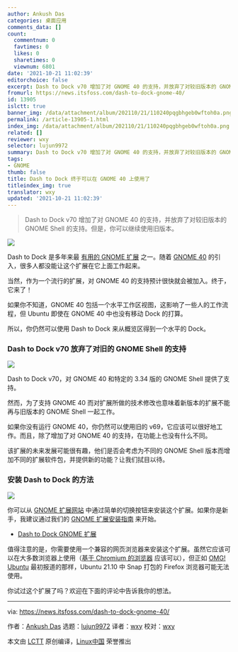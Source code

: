 ```yaml
---
author: Ankush Das
categories: 桌面应用
comments_data: []
count:
  commentnum: 0
  favtimes: 0
  likes: 0
  sharetimes: 0
  viewnum: 6801
date: '2021-10-21 11:02:39'
editorchoice: false
excerpt: Dash to Dock v70 增加了对 GNOME 40 的支持，并放弃了对较旧版本的 GNOME Shell 的支持。但是，你可以继续使用旧版本。
fromurl: https://news.itsfoss.com/dash-to-dock-gnome-40/
id: 13905
islctt: true
banner_img: /data/attachment/album/202110/21/110240pqgbhgeb0wftoh0a.png
permalink: /article-13905-1.html
index_img: /data/attachment/album/202110/21/110240pqgbhgeb0wftoh0a.png.thumb.jpg
related: []
reviewer: wxy
selector: lujun9972
summary: Dash to Dock v70 增加了对 GNOME 40 的支持，并放弃了对较旧版本的 GNOME Shell 的支持。但是，你可以继续使用旧版本。
tags:
- GNOME
thumb: false
title: Dash to Dock 终于可以在 GNOME 40 上使用了
titleindex_img: true
translator: wxy
updated: '2021-10-21 11:02:39'
---
```



> 
> Dash to Dock v70 增加了对 GNOME 40 的支持，并放弃了对较旧版本的 GNOME Shell 的支持。但是，你可以继续使用旧版本。
> 
> 
> 


![](/data/attachment/album/202110/21/110240pqgbhgeb0wftoh0a.png)


Dash to Dock 是多年来最 [有用的 GNOME 扩展](https://itsfoss.com/best-gnome-extensions/) 之一。随着 [GNOME 40](https://news.itsfoss.com/gnome-40-release/) 的引入，很多人都没能让这个扩展在它上面工作起来。


当然，作为一个流行的扩展，对 GNOME 40 的支持预计很快就会被加入。终于，它来了！


如果你不知道，GNOME 40 包括一个水平工作区视图，这影响了一些人的工作流程，但 Ubuntu 即使在 GNOME 40 中也没有移动 Dock 的打算。


所以，你仍然可以使用 Dash to Dock 来从概览区得到一个水平的 Dock。


### Dash to Dock v70 放弃了对旧的 GNOME Shell 的支持


![](/data/attachment/album/202110/21/110241opnfd0tffnvyvizn.jpg)


Dash to Dock v70，对 GNOME 40 和特定的 3.34 版的 GNOME Shell 提供了支持。


然而，为了支持 GNOME 40 而对扩展所做的技术修改也意味着新版本的扩展不能再与旧版本的 GNOME Shell 一起工作。


如果你没有运行 GNOME 40，你仍然可以使用旧的 v69，它应该可以很好地工作。而且，除了增加了对 GNOME 40 的支持，在功能上也没有什么不同。


该扩展的未来发展可能很有趣，他们是否会考虑为不同的 GNOME Shell 版本而增加不同的扩展软件包，并提供新的功能？让我们拭目以待。


### 安装 Dash to Dock 的方法


![](/data/attachment/album/202110/21/110243prk7zaec954cuzau.png)


你可以从 [GNOME 扩展网站](https://extensions.gnome.org/extension/307/dash-to-dock/) 中通过简单的切换按钮来安装这个扩展。如果你是新手，我建议通过我们的 [GNOME 扩展安装指南](https://itsfoss.com/gnome-shell-extensions/) 来开始。


* [Dash to Dock GNOME 扩展](https://extensions.gnome.org/extension/307/dash-to-dock/)


值得注意的是，你需要使用一个兼容的网页浏览器来安装这个扩展。虽然它应该可以在大多数浏览器上使用（[基于 Chromium 的浏览器](https://news.itsfoss.com/chrome-like-browsers-2021/) 应该可以），但正如 [OMG! Ubuntu](https://www.omgubuntu.co.uk/2021/10/dash-to-dock-official-gnome-40-support?) 最初报道的那样，Ubuntu 21.10 中 Snap 打包的 Firefox 浏览器可能无法使用。


你试过这个扩展了吗？欢迎在下面的评论中告诉我你的想法。




---


via: <https://news.itsfoss.com/dash-to-dock-gnome-40/>


作者：[Ankush Das](https://news.itsfoss.com/author/ankush/) 选题：[lujun9972](https://github.com/lujun9972) 译者：[wxy](https://github.com/wxy) 校对：[wxy](https://github.com/wxy)


本文由 [LCTT](https://github.com/LCTT/TranslateProject) 原创编译，[Linux中国](https://linux.cn/) 荣誉推出
